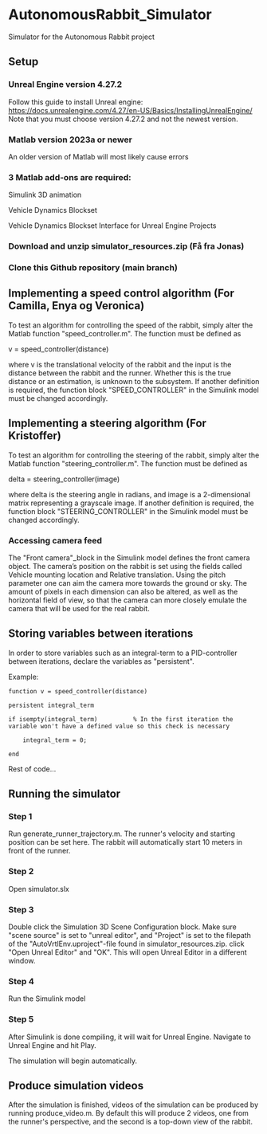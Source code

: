 # AutonomousRabbit_Simulator

Simulator for the Autonomous Rabbit project

## Setup
### Unreal Engine version 4.27.2
Follow this guide to install Unreal engine:
https://docs.unrealengine.com/4.27/en-US/Basics/InstallingUnrealEngine/
Note that you must choose version 4.27.2 and not the newest version.

### Matlab version 2023a or newer
An older version of Matlab will most likely cause errors

### 3 Matlab add-ons are required: 

Simulink 3D animation

Vehicle Dynamics Blockset

Vehicle Dynamics Blockset Interface for Unreal Engine Projects

### Download and unzip simulator_resources.zip (Få fra Jonas)

### Clone this Github repository (main branch)

## Implementing a speed control algorithm (For Camilla, Enya og Veronica)

To test an algorithm for controlling the speed of the rabbit, simply alter the Matlab function "speed_controller.m". The function must be defined as 

v = speed\_controller(distance)

where v is the translational velocity of the rabbit and the input is the distance between the rabbit and the runner. Whether this is the true distance or an estimation, is unknown to the subsystem. If another definition is required, the function block "SPEED_CONTROLLER" in the Simulink model must be changed accordingly.



## Implementing a steering algorithm (For Kristoffer)
To test an algorithm for controlling the steering of the rabbit, simply alter the Matlab
function "steering_controller.m". The function must be defined as

delta = steering_controller(image)

where delta is the steering angle in radians, and image is
a 2-dimensional matrix representing a grayscale image. If another definition is required,
the function block "STEERING_CONTROLLER" in the Simulink model must be changed accordingly.

### Accessing camera feed
The "Front camera"_block in the Simulink model defines the front camera
object. The camera’s position on the rabbit is set using the fields called Vehicle mounting location and Relative translation. Using the pitch parameter one can aim the
camera more towards the ground or sky. The amount of pixels in each dimension can also
be altered, as well as the horizontal field of view, so that the camera can more closely
emulate the camera that will be used for the real rabbit.

## Storing variables between iterations
In order to store variables such as an integral-term to a PID-controller between iterations, declare the variables as "persistent".

Example:

    function v = speed_controller(distance)

    persistent integral_term

    if isempty(integral_term)          % In the first iteration the variable won't have a defined value so this check is necessary

        integral_term = 0;
    
    end

Rest of code...







## Running the simulator

### Step 1
Run generate_runner_trajectory.m. The runner's velocity and starting position can be set here. The rabbit will automatically start 10 meters in front of the runner.

### Step 2
Open simulator.slx

### Step 3
Double click the Simulation 3D Scene Configuration block. Make sure "scene source" is set to "unreal editor", and "Project" is set to the filepath of the "AutoVrtlEnv.uproject"-file found in simulator_resources.zip. click "Open Unreal Editor" and "OK". This will open Unreal Editor in a different window.

### Step 4
Run the Simulink model

### Step 5
After Simulink is done compiling, it will wait for Unreal Engine. Navigate to Unreal Engine and hit Play.

The simulation will begin automatically.



## Produce simulation videos

After the simulation is finished, videos of the simulation can be produced by running produce_video.m. By default this will produce 2 videos, one from the runner's perspective, and the second is a top-down view of the rabbit.
